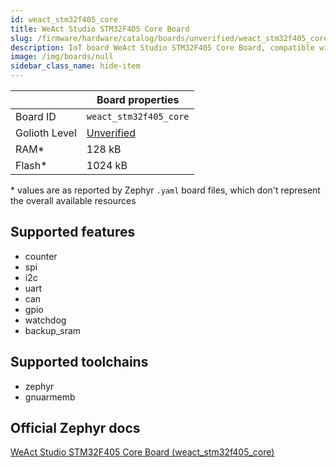 ```yaml
---
id: weact_stm32f405_core
title: WeAct Studio STM32F405 Core Board
slug: /firmware/hardware/catalog/boards/unverified/weact_stm32f405_core
description: IoT board WeAct Studio STM32F405 Core Board, compatible with Golioth at unverified level.
image: /img/boards/null
sidebar_class_name: hide-item
---
```


[//]: # (This is an auto-generated file, do not edit! Changes to it will be lost upon re-generation)



|                | Board properties     |
| -------------  | -------------------- |
| Board ID       | `weact_stm32f405_core` |
| Golioth Level  | [Unverified](/firmware/hardware#unverified-boards) |
| RAM*           | 128 kB |
| Flash*         | 1024 kB |

\* values are as reported by Zephyr `.yaml` board files, which don't represent the overall available resources



## Supported features

* counter
* spi
* i2c
* uart
* can
* gpio
* watchdog
* backup_sram

## Supported toolchains

* zephyr
* gnuarmemb

## Official Zephyr docs

[WeAct Studio STM32F405 Core Board (weact_stm32f405_core)](https://docs.zephyrproject.org/latest/boards/weact/stm32f405_core/doc/index.html)
